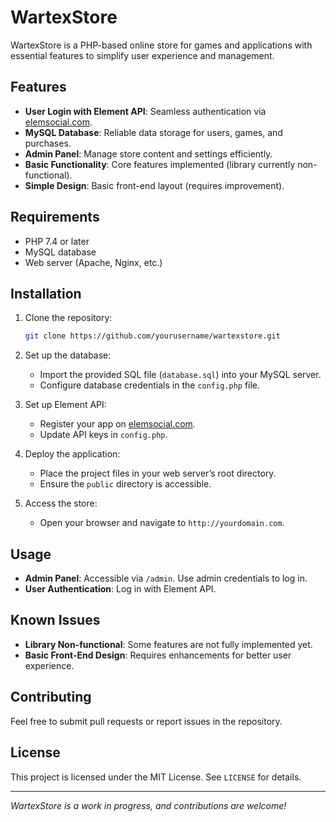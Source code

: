 # WartexStore

WartexStore is a PHP-based online store for games and applications with essential features to simplify user experience and management.

## Features
- **User Login with Element API**: Seamless authentication via [elemsocial.com](https://elemsocial.com).
- **MySQL Database**: Reliable data storage for users, games, and purchases.
- **Admin Panel**: Manage store content and settings efficiently.
- **Basic Functionality**: Core features implemented (library currently non-functional).
- **Simple Design**: Basic front-end layout (requires improvement).

## Requirements
- PHP 7.4 or later
- MySQL database
- Web server (Apache, Nginx, etc.)

## Installation
1. Clone the repository:
   ```bash
   git clone https://github.com/yourusername/wartexstore.git
   ```

2. Set up the database:
   - Import the provided SQL file (`database.sql`) into your MySQL server.
   - Configure database credentials in the `config.php` file.

3. Set up Element API:
   - Register your app on [elemsocial.com](https://elemsocial.com).
   - Update API keys in `config.php`.

4. Deploy the application:
   - Place the project files in your web server’s root directory.
   - Ensure the `public` directory is accessible.

5. Access the store:
   - Open your browser and navigate to `http://yourdomain.com`.

## Usage
- **Admin Panel**: Accessible via `/admin`. Use admin credentials to log in.
- **User Authentication**: Log in with Element API.

## Known Issues
- **Library Non-functional**: Some features are not fully implemented yet.
- **Basic Front-End Design**: Requires enhancements for better user experience.

## Contributing
Feel free to submit pull requests or report issues in the repository.

## License
This project is licensed under the MIT License. See `LICENSE` for details.

---

*WartexStore is a work in progress, and contributions are welcome!*
